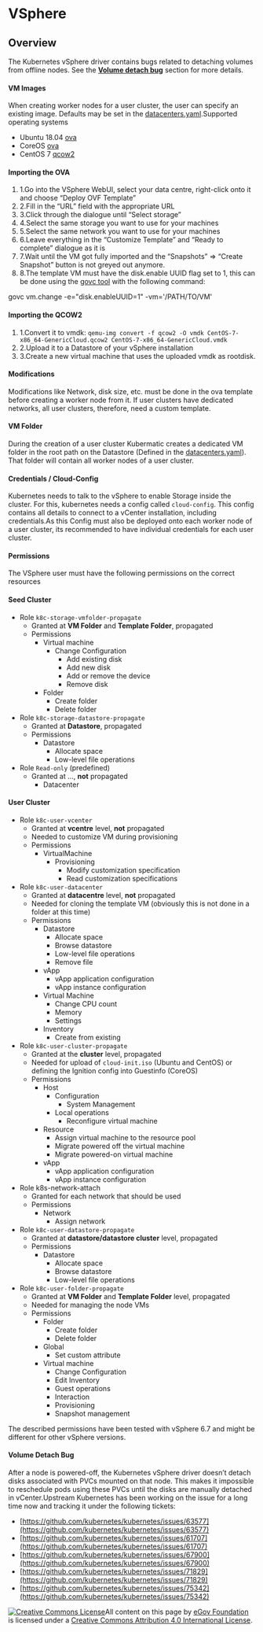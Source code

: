 # VSphere

## Overview

The Kubernetes vSphere driver contains bugs related to detaching volumes from offline nodes. See the [**Volume detach bug**](https://urban.digit.org/platform/installation/more-deploy-docs/infra-structure-overview/vsphere#volume-detach-bug) section for more details.

#### VM Images <a href="#vm-images" id="vm-images"></a>

When creating worker nodes for a user cluster, the user can specify an existing image. Defaults may be set in the [datacenters.yaml](https://docs.kubermatic.io/installation/install\_kubermatic/#defining-the-datacenters).Supported operating systems

* Ubuntu 18.04 [ova](https://cloud-images.ubuntu.com/releases/18.04/release/ubuntu-18.04-server-cloudimg-amd64.ova)​
* CoreOS [ova](https://stable.release.core-os.net/amd64-usr/current/coreos\_production\_vmware\_ova.ova)​
* CentOS 7 [qcow2](https://cloud.centos.org/centos/7/images/CentOS-7-x86\_64-GenericCloud.qcow2)​

#### **Importing the OVA** <a href="#importing-the-ova" id="importing-the-ova"></a>

1. 1.Go into the VSphere WebUI, select your data centre, right-click onto it and choose “Deploy OVF Template”
2. 2.Fill in the “URL” field with the appropriate URL
3. 3.Click through the dialogue until “Select storage”
4. 4.Select the same storage you want to use for your machines
5. 5.Select the same network you want to use for your machines
6. 6.Leave everything in the “Customize Template” and “Ready to complete” dialogue as it is
7. 7.Wait until the VM got fully imported and the “Snapshots” => “Create Snapshot” button is not greyed out anymore.
8. 8.The template VM must have the disk.enable UUID flag set to 1, this can be done using the [govc tool](https://github.com/vmware/govmomi/tree/master/govc) with the following command:

govc vm.change -e="disk.enableUUID=1" -vm='/PATH/TO/VM'

#### **Importing the QCOW2** <a href="#importing-the-qcow2" id="importing-the-qcow2"></a>

1. 1.Convert it to vmdk: `qemu-img convert -f qcow2 -O vmdk CentOS-7-x86_64-GenericCloud.qcow2 CentOS-7-x86_64-GenericCloud.vmdk`
2. 2.Upload it to a Datastore of your vSphere installation
3. 3.Create a new virtual machine that uses the uploaded vmdk as rootdisk.

#### **Modifications** <a href="#modifications" id="modifications"></a>

Modifications like Network, disk size, etc. must be done in the ova template before creating a worker node from it. If user clusters have dedicated networks, all user clusters, therefore, need a custom template.

#### VM Folder <a href="#vm-folder" id="vm-folder"></a>

During the creation of a user cluster Kubermatic creates a dedicated VM folder in the root path on the Datastore (Defined in the [datacenters.yaml](https://docs.kubermatic.io/installation/install\_kubermatic/#defining-the-datacenters)). That folder will contain all worker nodes of a user cluster.

#### Credentials / Cloud-Config <a href="#credentials-cloud-config" id="credentials-cloud-config"></a>

Kubernetes needs to talk to the vSphere to enable Storage inside the cluster. For this, kubernetes needs a config called `cloud-config`. This config contains all details to connect to a vCenter installation, including credentials.As this Config must also be deployed onto each worker node of a user cluster, its recommended to have individual credentials for each user cluster.

#### Permissions <a href="#permissions" id="permissions"></a>

The VSphere user must have the following permissions on the correct resources

#### **Seed Cluster** <a href="#seed-cluster" id="seed-cluster"></a>

* Role `k8c-storage-vmfolder-propagate`
  * Granted at **VM Folder** and **Template Folder**, propagated
  * Permissions
    * Virtual machine
      * Change Configuration
        * Add existing disk
        * Add new disk
        * Add or remove the device
        * Remove disk
    * Folder
      * Create folder
      * Delete folder
* Role `k8c-storage-datastore-propagate`
  * Granted at **Datastore**, propagated
  * Permissions
    * Datastore
      * Allocate space
      * Low-level file operations
* Role `Read-only` (predefined)
  * Granted at …, **not** propagated
    * Datacenter

#### **User Cluster** <a href="#user-cluster" id="user-cluster"></a>

* Role `k8c-user-vcenter`
  * Granted at **vcentre** level, **not** propagated
  * Needed to customize VM during provisioning
  * Permissions
    * VirtualMachine
      * Provisioning
        * Modify customization specification
        * Read customization specifications
* Role `k8c-user-datacenter`
  * Granted at **datacentre** level, **not** propagated
  * Needed for cloning the template VM (obviously this is not done in a folder at this time)
  * Permissions
    * Datastore
      * Allocate space
      * Browse datastore
      * Low-level file operations
      * Remove file
    * vApp
      * vApp application configuration
      * vApp instance configuration
    * Virtual Machine
      * Change CPU count
      * Memory
      * Settings
    * Inventory
      * Create from existing
* Role `k8c-user-cluster-propagate`
  * Granted at the **cluster** level, propagated
  * Needed for upload of `cloud-init.iso` (Ubuntu and CentOS) or defining the Ignition config into Guestinfo (CoreOS)
  * Permissions
    * Host
      * Configuration
        * System Management
      * Local operations
        * Reconfigure virtual machine
    * Resource
      * Assign virtual machine to the resource pool
      * Migrate powered off the virtual machine
      * Migrate powered-on virtual machine
    * vApp
      * vApp application configuration
      * vApp instance configuration
* Role k8s-network-attach
  * Granted for each network that should be used
  * Permissions
    * Network
      * Assign network
* Role `k8c-user-datastore-propagate`
  * Granted at **datastore/datastore cluster** level, propagated
  * Permissions
    * Datastore
      * Allocate space
      * Browse datastore
      * Low-level file operations
* Role `k8c-user-folder-propagate`
  * Granted at **VM Folder** and **Template Folder** level, propagated
  * Needed for managing the node VMs
  * Permissions
    * Folder
      * Create folder
      * Delete folder
    * Global
      * Set custom attribute
    * Virtual machine
      * Change Configuration
      * Edit Inventory
      * Guest operations
      * Interaction
      * Provisioning
      * Snapshot management

The described permissions have been tested with vSphere 6.7 and might be different for other vSphere versions.

#### **Volume Detach Bug** <a href="#volume-detach-bug" id="volume-detach-bug"></a>

After a node is powered-off, the Kubernetes vSphere driver doesn’t detach disks associated with PVCs mounted on that node. This makes it impossible to reschedule pods using these PVCs until the disks are manually detached in vCenter.Upstream Kubernetes has been working on the issue for a long time now and tracking it under the following tickets:

* ​[https://github.com/kubernetes/kubernetes/issues/63577](https://github.com/kubernetes/kubernetes/issues/63577)​
* ​[https://github.com/kubernetes/kubernetes/issues/61707](https://github.com/kubernetes/kubernetes/issues/61707)​
* ​[https://github.com/kubernetes/kubernetes/issues/67900](https://github.com/kubernetes/kubernetes/issues/67900)​
* ​[https://github.com/kubernetes/kubernetes/issues/71829](https://github.com/kubernetes/kubernetes/issues/71829)​
* ​[https://github.com/kubernetes/kubernetes/issues/75342](https://github.com/kubernetes/kubernetes/issues/75342)​

​[​![Creative Commons License](https://i.creativecommons.org/l/by/4.0/80x15.png)​](http://creativecommons.org/licenses/by/4.0/)All content on this page by [eGov Foundation](https://egov.org.in/) is licensed under a [Creative Commons Attribution 4.0 International License](http://creativecommons.org/licenses/by/4.0/).
